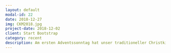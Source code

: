```yaml
---
layout: default
modal-id: 22
date: 2018-12-27
img: CKM2018.jpg
project-date: 2018-12-02
client: Start Bootstrap
category: recent 
description: Am ersten Adventssonntag hat unser traditioneller Christkindlmarkt an der Kirche stattgefunden. Gerne haben wir uns als KjG daran beteiligt und fleißig Waffeln, Crepés, Getränke, Kartoffelpuffer und die Ätschbude beigesteuert. Alle Einnahmen gehen wie immer an wohltätige Zwecke. Trotz des leider schlechten Wetters kamen viele, und es hat Spaß gemacht.  
---
```

